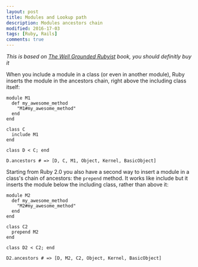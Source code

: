 ```yaml
---
layout: post
title: Modules and Lookup path
description: Modules ancestors chain
modified: 2016-17-03
tags: [Ruby, Rails]
comments: true
---
```


*This is based on [The Well Grounded Rubyist](https://www.manning.com/books/the-well-grounded-rubyist) book, you should definitly buy it*

When you include a module in a class (or even in another module), Ruby inserts the module in the ancestors chain, right above the including class itself:

    module M1
      def my_awesome_method
        "M1#my_awesome_method"
      end
    end

    class C
      include M1
    end

    class D < C; end

    D.ancestors # => [D, C, M1, Object, Kernel, BasicObject]

Starting from Ruby 2.0 you also have a second way to insert a module in a class's chain of ancestors: the `prepend` method. It works like include but it inserts the module below the including class, rather than above it:

    module M2
      def my_awesome_method
        "M2#my_awesome_method"
      end
    end

    class C2
      prepend M2
    end

    class D2 < C2; end

    D2.ancestors # => [D, M2, C2, Object, Kernel, BasicObject]
